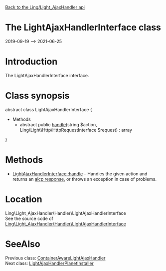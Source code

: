 [Back to the Ling/Light_AjaxHandler api](https://github.com/lingtalfi/Light_AjaxHandler/blob/master/doc/api/Ling/Light_AjaxHandler.md)



The LightAjaxHandlerInterface class
================
2019-09-19 --> 2021-06-25






Introduction
============

The LightAjaxHandlerInterface interface.



Class synopsis
==============


abstract class <span class="pl-k">LightAjaxHandlerInterface</span>  {

- Methods
    - abstract public [handle](https://github.com/lingtalfi/Light_AjaxHandler/blob/master/doc/api/Ling/Light_AjaxHandler/Handler/LightAjaxHandlerInterface/handle.md)(string $action, Ling\Light\Http\HttpRequestInterface $request) : array

}






Methods
==============

- [LightAjaxHandlerInterface::handle](https://github.com/lingtalfi/Light_AjaxHandler/blob/master/doc/api/Ling/Light_AjaxHandler/Handler/LightAjaxHandlerInterface/handle.md) &ndash; Handles the given action and returns an [alcp response](https://github.com/lingtalfi/Light_AjaxHandler/blob/master/doc/pages/ajax-light-communication-protocol.md), or throws an exception in case of problems.





Location
=============
Ling\Light_AjaxHandler\Handler\LightAjaxHandlerInterface<br>
See the source code of [Ling\Light_AjaxHandler\Handler\LightAjaxHandlerInterface](https://github.com/lingtalfi/Light_AjaxHandler/blob/master/Handler/LightAjaxHandlerInterface.php)



SeeAlso
==============
Previous class: [ContainerAwareLightAjaxHandler](https://github.com/lingtalfi/Light_AjaxHandler/blob/master/doc/api/Ling/Light_AjaxHandler/Handler/ContainerAwareLightAjaxHandler.md)<br>Next class: [LightAjaxHandlerPlanetInstaller](https://github.com/lingtalfi/Light_AjaxHandler/blob/master/doc/api/Ling/Light_AjaxHandler/Light_PlanetInstaller/LightAjaxHandlerPlanetInstaller.md)<br>
